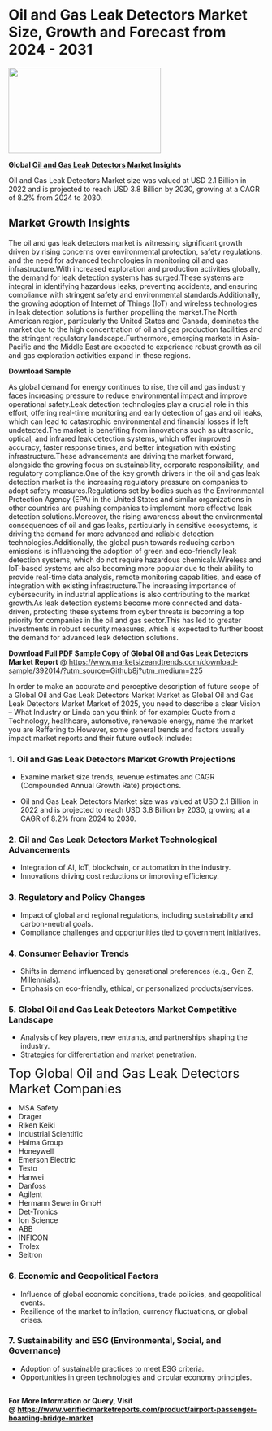 <H1>Oil and Gas Leak Detectors Market Size, Growth and Forecast from 2024 - 2031</H1><img class="aligncenter size-medium wp-image-584254" src="https://thirdeyenews.in/wp-content/uploads/2024/09/Global-Market-Research-300x168.jpeg" alt="" width="300" height="168" /><p><strong>Global&nbsp;<a href="https://www.marketsizeandtrends.com/download-sample/392014/?utm_source=Github8j?utm_medium=225">Oil and Gas Leak Detectors Market</a> Insights</strong></p><p>Oil and Gas Leak Detectors Market size was valued at USD 2.1 Billion in 2022 and is projected to reach USD 3.8 Billion by 2030, growing at a CAGR of 8.2% from 2024 to 2030.</p><p><h2>Market Growth Insights</h2> <p>The oil and gas leak detectors market is witnessing significant growth driven by rising concerns over environmental protection, safety regulations, and the need for advanced technologies in monitoring oil and gas infrastructure.With increased exploration and production activities globally, the demand for leak detection systems has surged.These systems are integral in identifying hazardous leaks, preventing accidents, and ensuring compliance with stringent safety and environmental standards.Additionally, the growing adoption of Internet of Things (IoT) and wireless technologies in leak detection solutions is further propelling the market.The North American region, particularly the United States and Canada, dominates the market due to the high concentration of oil and gas production facilities and the stringent regulatory landscape.Furthermore, emerging markets in Asia-Pacific and the Middle East are expected to experience robust growth as oil and gas exploration activities expand in these regions.</p> <p><strong>Download Sample</strong></p> <p>As global demand for energy continues to rise, the oil and gas industry faces increasing pressure to reduce environmental impact and improve operational safety.Leak detection technologies play a crucial role in this effort, offering real-time monitoring and early detection of gas and oil leaks, which can lead to catastrophic environmental and financial losses if left undetected.The market is benefiting from innovations such as ultrasonic, optical, and infrared leak detection systems, which offer improved accuracy, faster response times, and better integration with existing infrastructure.These advancements are driving the market forward, alongside the growing focus on sustainability, corporate responsibility, and regulatory compliance.One of the key growth drivers in the oil and gas leak detection market is the increasing regulatory pressure on companies to adopt safety measures.Regulations set by bodies such as the Environmental Protection Agency (EPA) in the United States and similar organizations in other countries are pushing companies to implement more effective leak detection solutions.Moreover, the rising awareness about the environmental consequences of oil and gas leaks, particularly in sensitive ecosystems, is driving the demand for more advanced and reliable detection technologies.Additionally, the global push towards reducing carbon emissions is influencing the adoption of green and eco-friendly leak detection systems, which do not require hazardous chemicals.Wireless and IoT-based systems are also becoming more popular due to their ability to provide real-time data analysis, remote monitoring capabilities, and ease of integration with existing infrastructure.The increasing importance of cybersecurity in industrial applications is also contributing to the market growth.As leak detection systems become more connected and data-driven, protecting these systems from cyber threats is becoming a top priority for companies in the oil and gas sector.This has led to greater investments in robust security measures, which is expected to further boost the demand for advanced leak detection solutions.</p> <p><span class=""><strong>Download Full PDF Sample Copy of Global Oil and Gas Leak Detectors Market Report</strong> @ <a href="https://www.marketsizeandtrends.com/download-sample/392014/?utm_source=Github8j?utm_medium=225" target="_blank">https://www.marketsizeandtrends.com/download-sample/392014/?utm_source=Github8j?utm_medium=225</a></span></p><p>In order to make an accurate and perceptive description of future scope of a Global&nbsp;Oil and Gas Leak Detectors Market Market as Global&nbsp;Oil and Gas Leak Detectors Market Market of 2025, you need to describe a clear Vision &ndash; What Industry or Linda can you think of for example: Quote from a Technology, healthcare, automotive, renewable energy, name the market you are Reffering to.However, some general trends and factors usually impact market reports and their future outlook include:</p><h3>1.&nbsp;<strong>Oil and Gas Leak Detectors Market Growth Projections</strong></h3><ul><li>Examine market size trends, revenue estimates and CAGR (Compounded Annual Growth Rate) projections.</li><li><p>Oil and Gas Leak Detectors Market size was valued at USD 2.1 Billion in 2022 and is projected to reach USD 3.8 Billion by 2030, growing at a CAGR of 8.2% from 2024 to 2030.</p></li></ul><h3>2.&nbsp;<strong>Oil and Gas Leak Detectors Market Technological Advancements</strong></h3><ul><li>Integration of AI, IoT, blockchain, or automation in the industry.</li><li>Innovations driving cost reductions or improving efficiency.</li></ul><h3>3.&nbsp;<strong>Regulatory and Policy Changes</strong></h3><ul><li>Impact of global and regional regulations, including sustainability and carbon-neutral goals.</li><li>Compliance challenges and opportunities tied to government initiatives.</li></ul><h3>4.&nbsp;<strong>Consumer Behavior Trends</strong></h3><ul><li>Shifts in demand influenced by generational preferences (e.g., Gen Z, Millennials).</li><li>Emphasis on eco-friendly, ethical, or personalized products/services.</li></ul><h3>5.&nbsp;<strong>Global Oil and Gas Leak Detectors Market Competitive Landscape</strong></h3><ul><li>Analysis of key players, new entrants, and partnerships shaping the industry.</li><li>Strategies for differentiation and market penetration.</li></ul><p data-pm-slice="1 1 []"><span style="color: inherit; font-family: inherit; font-size: 25px;">Top Global Oil and Gas Leak Detectors Market Companies</span></p><div class="" data-test-id=""><p><li>MSA Safety</li><li> Drager</li><li> Riken Keiki</li><li> Industrial Scientific</li><li> Halma Group</li><li> Honeywell</li><li> Emerson Electric</li><li> Testo</li><li> Hanwei</li><li> Danfoss</li><li> Agilent</li><li> Hermann Sewerin GmbH</li><li> Det-Tronics</li><li> Ion Science</li><li> ABB</li><li> INFICON</li><li> Trolex</li><li> Seitron</li></p></div><h3>6.&nbsp;<strong>Economic and Geopolitical Factors</strong></h3><ul><li>Influence of global economic conditions, trade policies, and geopolitical events.</li><li>Resilience of the market to inflation, currency fluctuations, or global crises.</li></ul><h3>7.&nbsp;<strong>Sustainability and ESG (Environmental, Social, and Governance)</strong></h3><ul><li>Adoption of sustainable practices to meet ESG criteria.</li><li>Opportunities in green technologies and circular economy principles.</li></ul><h2><strong style="font-size: 14px;">For More Information or Query, Visit @&nbsp;</strong><a style="background-color: #ffffff; font-size: 14px;" href="https://www.marketsizeandtrends.com/report/oil-and-gas-leak-detectors-market/" target="_blank">https://www.verifiedmarketreports.com/product/airport-passenger-boarding-bridge-market</a></h2>